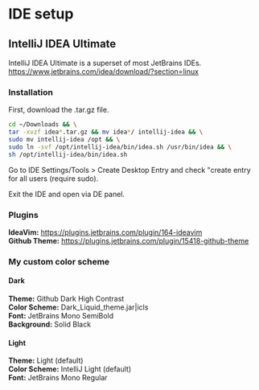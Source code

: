 # IDE setup

## IntelliJ IDEA Ultimate
IntelliJ IDEA Ultimate is a superset of most JetBrains IDEs.
https://www.jetbrains.com/idea/download/?section=linux

### Installation

First, download the .tar.gz file.

```bash
cd ~/Downloads && \
tar -xvzf idea*.tar.gz && mv idea*/ intellij-idea && \
sudo mv intellij-idea /opt && \
sudo ln -svf /opt/intellij-idea/bin/idea.sh /usr/bin/idea && \
sh /opt/intellij-idea/bin/idea.sh
```

Go to IDE Settings/Tools > Create Desktop Entry and check "create entry for all users (require sudo).

Exit the IDE and open via DE panel.

### Plugins
**IdeaVim:** https://plugins.jetbrains.com/plugin/164-ideavim <br>
**Github Theme:** https://plugins.jetbrains.com/plugin/15418-github-theme 

### My custom color scheme

#### Dark
**Theme:** Github Dark High Contrast <br>
**Color Scheme:** Dark_Liquid_theme.jar|icls <br>
**Font:** JetBrains Mono SemiBold <br>
**Background:** Solid Black 

#### Light
**Theme:** Light (default) <br>
**Color Scheme:** IntelliJ Light (default) <br>
**Font:** JetBrains Mono Regular


